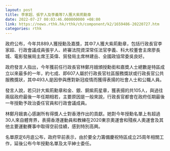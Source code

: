```yaml
---
layout: post
title: 李家超、張宇人及李義等7人獲大紫荊勳章
date: 2022-07-27 00:03:46.000000000 +08:00
link: https://news.rthk.hk/rthk/ch/component/k2/1659486-20220727.htm
categories: rthk
---
```


政府公布，今年共889人獲授勳及嘉獎，其中7人獲大紫荊勳章，包括行政長官李家超、行政會議成員張宇人、終審法院資深常任法官李義、科大校董會主席廖長城、電影發展局主席王英偉、貿發局主席林建岳、全國政協常委吳良好。

政府發言人指出，今年獲前任行政長官林鄭月娥頒授勳銜和嘉奬人士總數是特區成立以來最多的一年，約七成、即607人屬於行政長官社區服務獎狀或行政長官公共服務獎狀，其中493人是因參與應對新冠疫情而獲得表揚的社會人士和公職人員。

發言人說，若只計大紫荊勳章和金、銀、銅紫荊星章，獲表揚的共105人，與過往兩屆政府最後一年任期相若，主要原因是一般來說，行政長官都會在政府任期最後一年授勳予政治委任官員和行政會議成員。

林鄭月娥衷心感謝所有得獎人士對香港作出的貢獻。她對今年授勳名單上有超過30人來自體育界，表揚香港運動員和教練在2020東京奧運會和殘疾人奧運會及其他主要運動賽事中取得空前佳績，感到特別高興。

名單原定6月底公布，政府早前表示，由於要全力籌備慶祝特區成立25周年相關工作，延後公布今年授勳名單及太平紳士委任。
